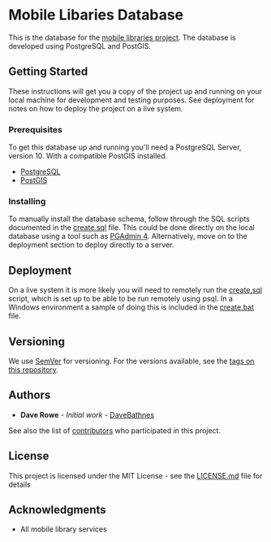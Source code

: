 # Mobile Libaries Database

This is the database for the [mobile libraries project](https://blog.librarydata.uk/mobile-library-data-project). The database is developed using PostgreSQL and PostGIS.

## Getting Started

These instructions will get you a copy of the project up and running on your local machine for development and testing purposes. See deployment for notes on how to deploy the project on a live system.

### Prerequisites

To get this database up and running you'll need a PostgreSQL Server, version 10. With a compatible PostGIS installed.

- [PostgreSQL](https://www.postgresql.org/)
- [PostGIS](https://postgis.net/)

### Installing

To manually install the database schema, follow through the SQL scripts documented in the [create.sql](create.sql) file. This could be done directly on the local database using a tool such as [PGAdmin 4](https://www.pgadmin.org/download/). Alternatively, move on to the deployment section to deploy directly to a server.

## Deployment

On a live system it is more likely you will need to remotely run the [create.sql](create.sql) script, which is set up to be able to be run remotely using psql. In a Windows environment a sample of doing this is included in the [create.bat](create.bat) file.

## Versioning

We use [SemVer](http://semver.org/) for versioning. For the versions available, see the [tags on this repository](https://github.com/librarieshacked/mobilelibraries-database/tags).

## Authors

- **Dave Rowe** - *Initial work* - [DaveBathnes](https://github.com/DaveBathnes)

See also the list of [contributors](https://github.com/librarieshacked/mobilelibraries-database/contributors) who participated in this project.

## License

This project is licensed under the MIT License - see the [LICENSE.md](LICENSE.md) file for details

## Acknowledgments

- All mobile library services
